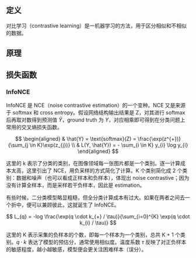 ## 定义
对比学习（contrastive learning）是一机器学习的方法，用于区分相似和不相似的数据。


## 原理


## 损失函数
### InfoNCE
InfoNCE 是 NCE（noise contrastive estimation）的一个变种。NCE 又是来源于 softmax 和 cross entropy。假设网络结构输出结果是 Z，对其进行 softmax 后再取对数得到预测值 $\hat{Y}$，ground truth 为 $Y$，对应相乘即可得到在分类问题上常用的交叉熵损失函数。

$$
\begin{aligned}
& \hat{Y} = \text{softmax}(Z) = \frac{\exp(z^{+})}{\sum_{j \in K}\exp(z_{j})} \\
& L(Y, \hat{Y}) = - \sum_{i \in K} y_{i} \log y_{i}
\end{aligned}
$$

这里的 k 表示了分类的类别，在图像领域每一张图片都是一个类别。逐一计算成本太高，这里引出了 NCE，用负采样的方式简化了计算。K 个类别简化成 2 个类别：数据和噪声（也可以看成正样本和负样本），体现出 noise contrastive；因为没有计算全样本，而是采样若干负样本，因此是 estimation。

有些时候，二分类模型略显粗糙，但全分类计算成本有过大。如果在两者之间去一个折中，便可以兼顾彼此，这就诞生了 InfoNCE。

$$
L_{q} = -log \frac{\exp(q \cdot k_{+} / \tau)}{\sum_{i=0}^{K} \exp(q \cdot k_{i} / \tau)}
$$

这里的 K 表示采集的负样本的个数，即每一个样本为一个类别，总共 K + 1 个类别。$q \cdot k$ 表达了模型的预估分，通常使用相似度。温度系数 $\tau$ 反映了对正负样本的敏感程度，越小越敏感，模型便会更关注困难样本（误分）。
